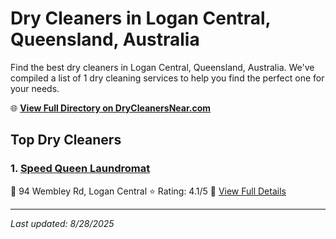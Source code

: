 # Dry Cleaners in Logan Central, Queensland, Australia

Find the best dry cleaners in Logan Central, Queensland, Australia. We've compiled a list of 1 dry cleaning services to help you find the perfect one for your needs.

🌐 **[View Full Directory on DryCleanersNear.com](https://drycleanersnear.com/city/Australia/Queensland/Logan%20Central)**

## Top Dry Cleaners

### 1. [Speed Queen Laundromat](https://drycleanersnear.com/dryCleaner/68aa736539cc7c0899005aac/speed-queen-laundromat)
📍 94 Wembley Rd, Logan Central
⭐ Rating: 4.1/5
🔗 [View Full Details](https://drycleanersnear.com/dryCleaner/68aa736539cc7c0899005aac/speed-queen-laundromat)


---

*Last updated: 8/28/2025*
